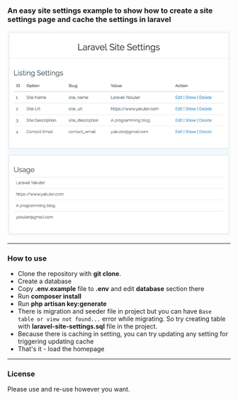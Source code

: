 <h3>An easy site settings example to show how to create a site settings page and cache the settings in laravel</h3>

![Screenshot](https://raw.githubusercontent.com/yakuter/laravel-site-settings/master/laravel-site-settings.png)

<hr></hr>
<h3>How to use</h3>
<ul>
<li>Clone the repository with <strong>git clone</strong>.</li>
<li>Create a database</li>
<li>Copy <strong>.env.example</strong> file to <strong>.env</strong> and edit <strong>database</strong> section there</li>
<li>Run <strong>composer install</strong></li>
<li>Run <strong>php artisan key:generate</strong></li>
<li>There is migration and seeder file in project but you can have <code>Base table or view not found...</code> error while migrating. So try creating table with <strong>laravel-site-settings.sql</strong> file in the project. </li>
<li>Because there is caching in setting, you can try updating any setting for triggering updating cache</li>
<li>That's it - load the homepage</li>
</ul>

<hr></hr>
<h3>License</h3>

Please use and re-use however you want.